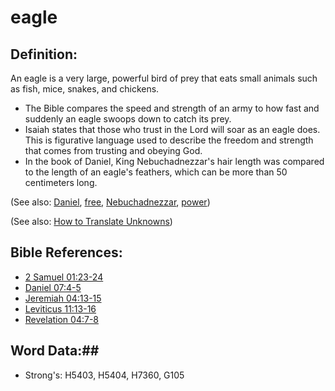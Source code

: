 # eagle #

## Definition: ##

An eagle is a very large, powerful bird of prey that eats small animals such as fish, mice, snakes, and chickens.

* The Bible compares the speed and strength of an army to how fast and suddenly an eagle swoops down to catch its prey.
* Isaiah states that those who trust in the Lord will soar as an eagle does. This is figurative language used to describe the freedom and strength that comes from trusting and obeying God.
* In the book of Daniel, King Nebuchadnezzar's hair length was compared to the length of an eagle's feathers, which can be more than 50 centimeters long.

(See also: [Daniel](../other/daniel.md), [free](../kt/free.md), [Nebuchadnezzar](../other/nebuchadnezzar.md), [power](../kt/power.md))

(See also: [How to Translate Unknowns](rc://en/ta/man/translate/translate-unknown))

## Bible References: ##

* [2 Samuel 01:23-24](rc://en/tn/help/2sa/01/23)
* [Daniel 07:4-5](rc://en/tn/help/dan/07/04)
* [Jeremiah 04:13-15](rc://en/tn/help/jer/04/13)
* [Leviticus 11:13-16](rc://en/tn/help/lev/11/13)
* [Revelation 04:7-8](rc://en/tn/help/rev/04/07)

## Word Data:##

* Strong's: H5403, H5404, H7360, G105

